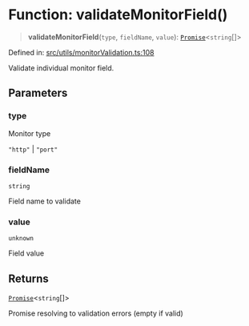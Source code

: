 # Function: validateMonitorField()

> **validateMonitorField**(`type`, `fieldName`, `value`): [`Promise`](https://developer.mozilla.org/docs/Web/JavaScript/Reference/Global_Objects/Promise)\<`string`[]\>

Defined in: [src/utils/monitorValidation.ts:108](https://github.com/Nick2bad4u/Uptime-Watcher/blob/dca5483e793478722cd3e6e125cafcec5fc771f0/src/utils/monitorValidation.ts#L108)

Validate individual monitor field.

## Parameters

### type

Monitor type

`"http"` | `"port"`

### fieldName

`string`

Field name to validate

### value

`unknown`

Field value

## Returns

[`Promise`](https://developer.mozilla.org/docs/Web/JavaScript/Reference/Global_Objects/Promise)\<`string`[]\>

Promise resolving to validation errors (empty if valid)
